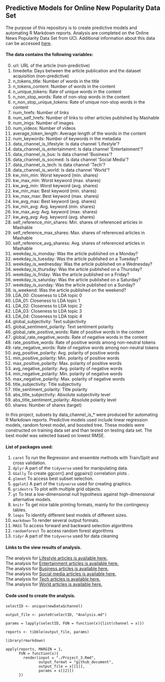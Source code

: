 ## Predictive Models for Online New Popularity Data Set 

The purpose of this repository is to create predictive models and automating R Markdown reports. Analysis are completed on the Online News Popularity Data Set from UCI. Additional information about this data can be accessed [here](https://archive.ics.uci.edu/ml/datasets/Online+News+Popularity).

#### The data contains the following variables:

0. url: URL of the article (non-predictive)
1. timedelta: Days between the article publication and the dataset acquisition (non-predictive)
2. n_tokens_title: Number of words in the title
3. n_tokens_content: Number of words in the content
4. n_unique_tokens: Rate of unique words in the content
5. n_non_stop_words: Rate of non-stop words in the content
6. n_non_stop_unique_tokens: Rate of unique non-stop words in the content
7. num_hrefs: Number of links
8. num_self_hrefs: Number of links to other articles published by Mashable
9. num_imgs: Number of images
10. num_videos: Number of videos
11. average_token_length: Average length of the words in the content
12. num_keywords: Number of keywords in the metadata
13. data_channel_is_lifestyle: Is data channel 'Lifestyle'?
14. data_channel_is_entertainment: Is data channel 'Entertainment'?
15. data_channel_is_bus: Is data channel 'Business'?
16. data_channel_is_socmed: Is data channel 'Social Media'?
17. data_channel_is_tech: Is data channel 'Tech'?
18. data_channel_is_world: Is data channel 'World'?
19. kw_min_min: Worst keyword (min. shares)
20. kw_max_min: Worst keyword (max. shares)
21. kw_avg_min: Worst keyword (avg. shares)
22. kw_min_max: Best keyword (min. shares)
23. kw_max_max: Best keyword (max. shares)
24. kw_avg_max: Best keyword (avg. shares)
25. kw_min_avg: Avg. keyword (min. shares)
26. kw_max_avg: Avg. keyword (max. shares)
27. kw_avg_avg: Avg. keyword (avg. shares)
28. self_reference_min_shares: Min. shares of referenced articles in Mashable
29. self_reference_max_shares: Max. shares of referenced articles in Mashable
30. self_reference_avg_sharess: Avg. shares of referenced articles in Mashable
31. weekday_is_monday: Was the article published on a Monday?
32. weekday_is_tuesday: Was the article published on a Tuesday?
33. weekday_is_wednesday: Was the article published on a Wednesday?
34. weekday_is_thursday: Was the article published on a Thursday?
35. weekday_is_friday: Was the article published on a Friday?
36. weekday_is_saturday: Was the article published on a Saturday?
37. weekday_is_sunday: Was the article published on a Sunday?
38. is_weekend: Was the article published on the weekend?
39. LDA_00: Closeness to LDA topic 0
40. LDA_01: Closeness to LDA topic 1
41. LDA_02: Closeness to LDA topic 2
42. LDA_03: Closeness to LDA topic 3
43. LDA_04: Closeness to LDA topic 4
44. global_subjectivity: Text subjectivity
45. global_sentiment_polarity: Text sentiment polarity
46. global_rate_positive_words: Rate of positive words in the content
47. global_rate_negative_words: Rate of negative words in the content
48. rate_positive_words: Rate of positive words among non-neutral tokens
49. rate_negative_words: Rate of negative words among non-neutral tokens
50. avg_positive_polarity: Avg. polarity of positive words
51. min_positive_polarity: Min. polarity of positive words
52. max_positive_polarity: Max. polarity of positive words
53. avg_negative_polarity: Avg. polarity of negative words
54. min_negative_polarity: Min. polarity of negative words
55. max_negative_polarity: Max. polarity of negative words
56. title_subjectivity: Title subjectivity
57. title_sentiment_polarity: Title polarity
58. abs_title_subjectivity: Absolute subjectivity level
59. abs_title_sentiment_polarity: Absolute polarity level
60. shares: Number of shares (target)

In this project, subsets by data_channel_is_* were produced for automating R Markdown reports.  Predictive models used include linear regression models,  random forest model, and boosted tree. These models were constructed on training data set and than tested on testing data set. The best model was selected based on lowest RMSE.

#### List of packages used:

1. `caret`         To run the Regression and ensemble methods with Train/Split and cross validation.
2. `dplyr`         A part of the `tidyverse` used for manipulating data.
3. `GGally`        To create ggcorr() and ggpairs() correlation plots .
4. `glmnet`        To access best subset selection.
5. `ggplot2`       A part of the `tidyverse` used for creating graphics.
6. `gridextra`     To plot with multiple grid objects.
7. `gt`            To test a  low-dimensional null hypothesis against high-dimensional alternative models.
8. `knitr`         To get nice table printing formats, mainly for the contingency tables.
9. `leaps`         To identify different best models of different sizes.
10. `markdown`     To render several output formats.
11. `MASS`         To access forward and backward selection algorithms
12. `randomforest` To access random forest algorithms
13. `tidyr`        A part of the `tidyverse` used for data cleaning

#### Links to the view results of analysis.

  The analysis for [Lifestyle articles is available here.](https://pmb-7684.github.io/ST558_Project_3/data_channel_is_lifestyleAnalysis.html)   
  The analysis for [Entertainment articles is available here.](https://pmb-7684.github.io/ST558_Project_3/data_channel_is_entertainmentAnalysis.html)   
  The analysis for [Business articles is available here.](https://pmb-7684.github.io/ST558_Project_3/data_channel_is_busAnalysis.html)     
  The analysis for [Social media articles is available here.](https://pmb-7684.github.io/ST558_Project_3/data_channel_is_socmedAnalysis.html)   
  The analysis for [Tech articles is available here.](https://pmb-7684.github.io/ST558_Project_3/data_channel_is_techAnalysis.html)   
  The analysis for [World articles is available here.](https://pmb-7684.github.io/ST558_Project_3/data_channel_is_worldAnalysis.html)   

#### Code used to create the analysis.
```
selectID <- unique(newData$channel)  

output_file <- paste0(selectID, "Analysis.md")  

params = lapply(selectID, FUN = function(x){list(channel = x)})

reports <- tibble(output_file, params)

library(rmarkdown)

apply(reports, MARGIN = 1,
      FUN = function(x){
        render(input = "./Project_3.Rmd",
               output_format = "github_document", 
               output_file = x[[1]], 
               params = x[[2]])
      })

```

